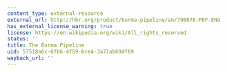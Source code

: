 ```yaml
---
content_type: external-resource
external_url: http://hbr.org/product/burma-pipeline/an/798078-PDF-ENG
has_external_license_warning: true
license: https://en.wikipedia.org/wiki/All_rights_reserved
status: ''
title: The Burma Pipeline
uid: 57518a6c-6fb6-4f59-bce4-3a71ab69df69
wayback_url: ''
---
```

